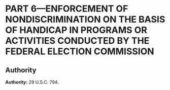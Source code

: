# PART 6—ENFORCEMENT OF NONDISCRIMINATION ON THE BASIS OF HANDICAP IN PROGRAMS OR ACTIVITIES CONDUCTED BY THE FEDERAL ELECTION COMMISSION


## Authority

**Authority:** 29 U.S.C. 794.


